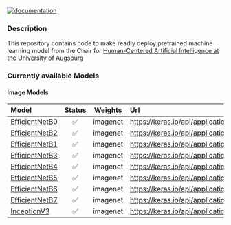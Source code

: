 [![documentation](https://github.com/hcmlab/hcai-models/actions/workflows/documentation.yml/badge.svg)](https://github.com/hcmlab/hcai-models/actions/workflows/documentation.yml)

### Description
This repository contains code to make readly deploy pretrained machine learning model from the Chair for [Human-Centered Artificial Intelligence at the University of Augsburg](https://www.uni-augsburg.de/en/fakultaet/fai/informatik/prof/hcm/)

### Currently available Models

#### Image Models

| Model                                                             | Status | Weights  | Url
| :-------------                                                    |:------:| :-------------:| :-----|
| [EfficientNetB0](hcai_models/models/image/hcai_efficient_net)     | ✅     | imagenet | https://keras.io/api/applications/ |
| [EfficientNetB2](hcai_models/models/image/hcai_efficient_net)     | ✅     | imagenet | https://keras.io/api/applications/ |
| [EfficientNetB1](hcai_models/models/image/hcai_efficient_net)     | ✅     | imagenet | https://keras.io/api/applications/ |
| [EfficientNetB3](hcai_models/models/image/hcai_efficient_net)     | ✅     | imagenet | https://keras.io/api/applications/ |
| [EfficientNetB4](hcai_models/models/image/hcai_efficient_net)     | ✅     | imagenet | https://keras.io/api/applications/ |
| [EfficientNetB5](hcai_models/models/image/hcai_efficient_net)     | ✅     | imagenet | https://keras.io/api/applications/ |
| [EfficientNetB6](hcai_models/models/image/hcai_efficient_net)     | ✅     | imagenet | https://keras.io/api/applications/ |
| [EfficientNetB7](hcai_models/models/image/hcai_efficient_net)     | ✅     | imagenet | https://keras.io/api/applications/ |
| [InceptionV3](hcai_models/models/image/hcai_inception_v3)         | ✅     | imagenet | https://keras.io/api/applications/ |



